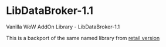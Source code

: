 # LibDataBroker-1.1
Vanilla WoW AddOn Library - LibDataBroker-1.1

This is a backport of the same named library from [retail version](https://github.com/tekkub/libdatabroker-1-1)
